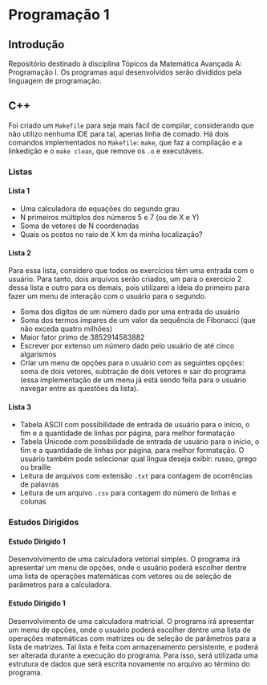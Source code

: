 # Programação 1

## Introdução
Repositório destinado à disciplina Tópicos da Matemática Avançada A: Programação I. Os programas aqui desenvolvidos serão divididos pela linguagem de programação.

## C++
  Foi criado um `Makefile` para seja mais fácil de compilar, considerando que não utilizo nenhuma IDE para tal, apenas linha de comado. Há dois comandos implementados no `Makefile`: `make`, que faz a compilação e a linkedição e o `make clean`, que remove os `.o` e executáveis.

  ### Listas

  #### Lista 1
  - Uma calculadora de equações do segundo grau
  - N primeiros múltiplos dos números 5 e 7 (ou de X e Y)
  - Soma de vetores de N coordenadas
  - Quais os postos no raio de X km da minha localização?

  #### Lista 2
  Para essa lista, considero que todos os exercícios têm uma entrada com o usuário. Para tanto, dois arquivos serão criados, um para o exercício 2 dessa lista e outro para os demais, pois utilizarei a ideia do primeiro para fazer um menu de interação com o usuário para o segundo.

  - Soma dos dígitos de um número dado por uma entrada do usuário
  - Soma dos termos ímpares de um valor da sequência de Fibonacci (que não exceda quatro milhões)
  - Maior fator primo de 3852914583882
  - Escrever por extenso um número dado pelo usuário de até cinco algarismos
  - Criar um menu de opções para o usuário com as seguintes opções: soma de dois vetores, subtração de dois vetores e sair do programa (essa implementação de um menu já está sendo feita para o usuário navegar entre as questões da lista).

  #### Lista 3
  - Tabela ASCII com possibilidade de entrada de usuário para o início, o fim e a quantidade de linhas por página, para melhor formatação
  - Tabela Unicode com possibilidade de entrada de usuário para o início, o fim e a quantidade de linhas por página, para melhor formatação. O usuário também pode selecionar qual língua deseja exibir: russo, grego ou braille
  - Leitura de arquivos com extensão `.txt` para contagem de ocorrências de palavras
  - Leitura de um arquivo `.csv` para contagem do número de linhas e colunas
  
  ### Estudos Dirigidos
  
  #### Estudo Dirigido 1
  Desenvolvimento de uma calculadora vetorial simples. O programa irá apresentar um menu de opções, onde o usuário poderá escolher dentre uma lista de operações matemáticas com vetores ou de seleção de parâmetros para a calculadora.
  
  #### Estudo Dirigido 1
  Desenvolvimento de uma calculadora matricial. O programa irá apresentar um menu de opções, onde o usuário poderá escolher dentre uma lista de operações matemáticas com matrizes ou de seleção de parâmetros para a lista de matrizes. Tal lista é feita com armazenamento persistente, e poderá ser alterada durante a execução do programa. Para isso, será utilizada uma estrutura de dados que será escrita novamente no arquivo ao término do programa.

  
